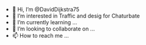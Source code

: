 - 👋 Hi, I’m @DavidDijkstra75
- 👀 I’m interested in Traffic and desig for Chaturbate 
- 🌱 I’m currently learning ...
- 💞️ I’m looking to collaborate on ...
- 📫 How to reach me ...

<!---
DavidDijkstra75/DavidDijkstra75 is a ✨ special ✨ repository because its `README.md` (this file) appears on your GitHub profile.
You can click the Preview link to take a look at your changes.
--->

